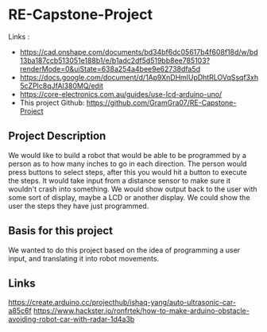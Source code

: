 # RE-Capstone-Project
Links : 
 - https://cad.onshape.com/documents/bd34bf6dc05617b4f608f18d/w/bd13ba187ccb513051e188b1/e/b1adc2df5d519bb8ee785103?renderMode=0&uiState=638a254a4bee9e62738dfa5d
 - https://docs.google.com/document/d/1Ap9XnDHmlUpDhtRLOVqSsqf3xh5cZPlc8qJfAl380MQ/edit
 - https://core-electronics.com.au/guides/use-lcd-arduino-uno/
 - This project Github: https://github.com/GramGra07/RE-Capstone-Project

## Project Description
We would like to build a robot that would be able to be programmed by a person as to how many inches to go in each direction. The person would press buttons to select steps, after this you would hit a button to execute the steps. It would take input from a distance sensor to make sure it wouldn't crash into something. We would show output back to the user with some sort of display, maybe a LCD or another display. We could show the user the steps they have just programmed.

## Basis for this project
We wanted to do this project based on the idea of programming a user input, and translating it into robot movements.

## Links
https://create.arduino.cc/projecthub/ishaq-yang/auto-ultrasonic-car-a85c6f
https://www.hackster.io/ronfrtek/how-to-make-arduino-obstacle-avoiding-robot-car-with-radar-1d4a3b
